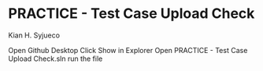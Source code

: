 # PRACTICE - Test Case Upload Check

Kian H. Syjueco

Open Github Desktop
Click Show in Explorer 
Open PRACTICE - Test Case Upload Check.sln
run the file
